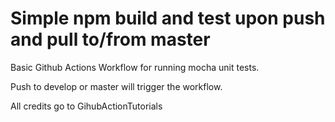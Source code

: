 # Simple npm build and test upon push and pull to/from master 

Basic Github Actions Workflow for running mocha unit tests. 

Push to develop or master will trigger the workflow. 

All credits go to GihubActionTutorials

